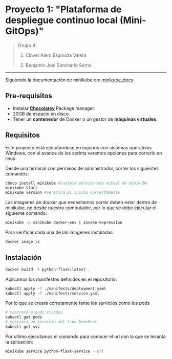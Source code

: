 # Proyecto 1: "Plataforma de despliegue continuo local (Mini-GitOps)"

> Grupo 4:
>
> 1. Cinver Alem Espinoza Valera
>
> 2. Benjamin Joel Seminario Serna
>
---

Siguiendo la documentación de minikube en: [minikube_docs](https://minikube.sigs.k8s.io/docs/)

## Pre-requisitos

- Instalar [**Chocolatey**](https://chocolatey.org/) Package manager.
- 20GB de espacio en disco.
- Tener un **contenedor** de Docker o un gestor de **máquinas virtuales**.

## Requisitos

Este proyecto está ejecutandose en equipos con sistemas operativos Windows, con el avance de los sprints veremos opciones para correrlo en linux.

Desde una terminal con permisos de administrador, correr los siguientes comandos:

```bash
choco install minikube #instala versión más actual de minikube
minikube start
minikube version #verifica si inició correctamente
```

Las imagenes de docker que necesitamos correr deben estar dentro de minikube, no desde nuestro computador, por lo que se debe ejecutar el siguiente comando:

```bash
minikube -p minikube docker-env | Invoke-Expression
```

Para verificar cada una de las imagenes instaladas:

```bash
docker image ls
```

## Instalación

```bash
docker build -t python-flask:latest .
```

Aplicamos los manifestos definidos en el repositorio:

```bash
kubectl apply -f ./manifests/deployment.yaml
kubectl apply -f ./manifests/service.yaml
```

Por lo que se creará corretamente tanto los servicios como los pods

```bash
# mostrará 4 pods creados
kubectl get pods
# mostrará un servicio del tipo NodePort
kubectl get svc
```

Por ultimo ejecutamos el comando para conocer el url con la que se levanta la aplicación:

```bash
minikube service python-flask-service --url
```


